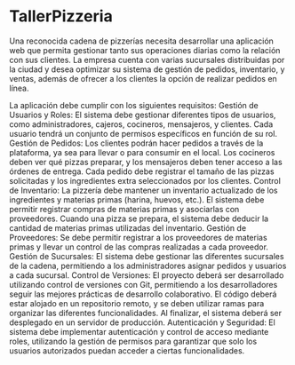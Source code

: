 # TallerPizzeria

Una reconocida cadena de pizzerías necesita desarrollar una aplicación web que permita gestionar tanto sus operaciones diarias como la relación con sus clientes. La empresa cuenta con varias sucursales distribuidas por la ciudad y desea optimizar su sistema de gestión de pedidos, inventario, y ventas, además de ofrecer a los clientes la opción de realizar pedidos en línea.

La aplicación debe cumplir con los siguientes requisitos:
Gestión de Usuarios y Roles: El sistema debe gestionar diferentes tipos de usuarios, como administradores, cajeros, cocineros, mensajeros, y clientes. Cada usuario tendrá un conjunto de permisos específicos en función de su rol.
Gestión de Pedidos: Los clientes podrán hacer pedidos a través de la plataforma, ya sea para llevar o para consumir en el local. Los cocineros deben ver qué pizzas preparar, y los mensajeros deben tener acceso a las órdenes de entrega. Cada pedido debe registrar el tamaño de las pizzas solicitadas y los ingredientes extra seleccionados por los clientes.
Control de Inventario: La pizzería debe mantener un inventario actualizado de los ingredientes y materias primas (harina, huevos, etc.). El sistema debe permitir registrar compras de materias primas y asociarlas con proveedores. Cuando una pizza se prepara, el sistema debe deducir la cantidad de materias primas utilizadas del inventario.
Gestión de Proveedores: Se debe permitir registrar a los proveedores de materias primas y llevar un control de las compras realizadas a cada proveedor.
Gestión de Sucursales: El sistema debe gestionar las diferentes sucursales de la cadena, permitiendo a los administradores asignar pedidos y usuarios a cada sucursal.
Control de Versiones: El proyecto deberá ser desarrollado utilizando control de versiones con Git, permitiendo a los desarrolladores seguir las mejores prácticas de desarrollo colaborativo. El código deberá estar alojado en un repositorio remoto, y se deben utilizar ramas para organizar las diferentes funcionalidades. Al finalizar, el sistema deberá ser desplegado en un servidor de producción.
Autenticación y Seguridad: El sistema debe implementar autenticación y control de acceso mediante roles, utilizando la gestión de permisos para garantizar que solo los usuarios autorizados puedan acceder a ciertas funcionalidades.
